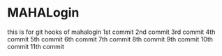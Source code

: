 # MAHALogin
this is for git hooks  of mahalogin
1st commit
2nd commit
3rd commit
4th commit
5th commit
6th commit
7th commit
8th commit
9th commit
10th commit
11th commit
